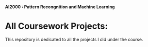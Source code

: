 #### AI2000 : Pattern Recongnition and Machine Learning
# All Coursework Projects:

This repository is dedicated to all the projects I did under the course.
